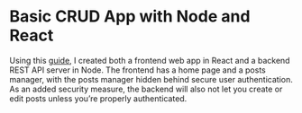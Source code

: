 # Basic CRUD App with Node and React
Using this [guide](https://developer.okta.com/blog/2018/07/10/build-a-basic-crud-app-with-node-and-react), I created both a frontend web app in React and a backend REST API server in Node. The frontend has a home page and a posts manager, with the posts manager hidden behind secure user authentication. As an added security measure, the backend will also not let you create or edit posts unless you’re properly authenticated.

